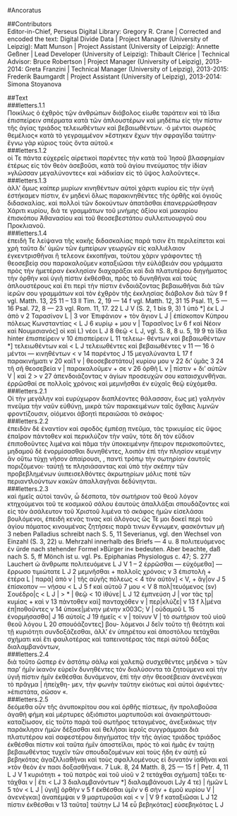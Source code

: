 #Ancoratus  

##Contributors  
Editor-in-Chief, Perseus Digital Library: Gregory R. Crane | Corrected and encoded the text: Digital Divide Data | Project Manager (University of Leipzig): Matt Munson | Project Assistant (University of Leipzig): Annette Geßner | Lead Developer (University of Leipzig): Thibault Clérice | Technical Advisor: Bruce Robertson | Project Manager (University of Leipzig), 2013-2014: Greta Franzini | Technical Manager (University of Leipzig), 2013-2015: Frederik Baumgardt | Project Assistant (University of Leipzig), 2013-2014: Simona Stoyanova  

##Text  
###letters.1.1  
Ποικίλως ὁ ἐχθρὸς τῷν ἀνθρώπων διάβολος εἰωθε ταράτειν καὶ τὰ ἴδια ἐπισπείρειν σπέρματα κατὰ τῶν ἁπλουστέρων καὶ μηδέπω εἰς τὴν πίστιν τῆς ἁγίας τριάδος τελειωθέντων καὶ βεβαιωθέντων. ·ὁ μέντοι σωρεὸς θεμέλιος« κατὰ τὸ γεγραμμένον »ἕστηκεν ἔχων τὴν σφραγῖδα ταὐτην· ἔγνω γὰρ κύριος τοὺς ὄντα αὐτοῦ.«  
###letters.1.2  
οἱ Τε πάντα εὐχερεῖς αἱρετικοὶ παρέντες τὴν κατὰ τοῦ Ἰησοῦ βλασφημίαν ἑτέρως εἰς τὸν θεὸν ἀσεβοῦσι, κατὰ τοῦ ἁγίου πνεύματος τὴν ἰδίαν »γλῶσσαν μεγαλύνοντες« καὶ »ἀδικίαν εἰς τὸ ὕψος λαλοῦντες«.  
###letters.1.3  
ἀλλ’ ὅμως καίπερ μυρίων κινηθέντων αὐτοὶ χάριτι κυρίου εἰς τὴν ὑγιῆ ἑστήκαμεν πίστιν, ἐν μηδενὶ ὅλως παρακινηθέντες τῆς ὀρθῆς καὶ ὁγιοῦς διδασκαλίας. καὶ πολλοὶ τῶν δοκούντων ἀπατᾶσθαι ἐπανερρώσθησαν Χάριτι κυρίου, διὰ τε γραμμάτων τοῦ μνήμης ἀξίου καὶ μακαρίου ἐπισκόπου Ἀθανασίου καὶ τοῦ θεοσεβεστάτου συλλειτυουργοῦ σου Προκλιανοῦ.  
###letters.1.4  
ἐπειδὴ Τε λείψανα τῆς κακῆς διδασκαλίας παρά τισιν ἔτι περιλείπεται καὶ χρὴ ταῦτα δι’ ὑμῶν τῶν ἐμπείρων γεωργῶν εἰς καλλιέλαιον ἐγκεντρισθῆναι ἢ τελεονκ ἐκκοπῆναι, τούτου χάριν γράφοντες τῇ θεοσεβείᾳ σου παρακαλοῦμεν καταξιῶσαι τὴν εὐλάβειάν σου γράμματα πρὸς τὴν ἡμετέραν ἐκκλησίαν διαχαράξαι καὶ διὰ πλατυτέρου διηγήματος τὴν ὀρθὴν καὶ ὑγιῆ πίστιν ἐκθέσθαι, πρὸς τὸ δυνηθῆναι καὶ τοὺς ἁπλουστέρους καὶ ἔτι περὶ τὴν πίστιν ἐνδοιάζοντας βεβαιωθῆναι διὰ τῶν ἱερῶν σου γραμμάτων καὶ τὸν ἐχθρὸν τῆς ἐκκλησίας διάβολον διὰ τῶν 9 f vgl. Matth. 13, 25 11 – 13 II Tim. 2, 19 — 14 f vgl. Matth. 12, 31 15 Psal. 11, 5 — 16 Psal. 72, 8 — 23 vgl. Rom. 11, 17. 22 L J V (S. 2, 1 bis 9, 3) 1 ὑπὸ *] ἐκ L J ἀπὸ v 2 Ταρασίνον L | 3 vor Ἐπιφάνιον + τὸν ἅγιον L J | ἐπίσκοπον Κύπρου πόλεως Κωνσταντίας &lt; L J 6 κυρίῳ + μου v | Ταρασῖνος Lv 6 f καὶ Νέοιν καὶ Νουμισιανός] οἱ καὶ L) νέοι L J 8 θεῷ &lt; L J, vgl. S. 8, 8 u. 5, 19 9 τὰ ἴδια hinter ἐπισπείρειν v 10 ἐπισπείρειν L 11 τελειω- θέντων καὶ βεβαιωθέντων *] τελειωθέντων καὶ &lt; L J τελειωθέντες καὶ βεβαιωθέντες v 11 — 16 ὁ μέντοι — κινηθέντων &lt; ν 14 παρέντος J 15 μεγαλύναντα L 17 f παρακινήματι v 20 καὶ1 ν | θεοσεβεστάτου] κυρίου μου ν 22 δι’ ὑμᾶς 3 24 τῆ σῆ θεοσεβεία ν | παρακαλοῦμεν + σε v 26 ὀρθῆ L v | πίστιν + δι’ αὐτῶν V | καὶ 2 &gt; v 27 ἀπενδοιάζοντας v ἀγίων προσευχῶν σου καταισχυνθῆναι. ἐρρῶσθαί σε πολλοῖς χρόνοις καὶ μεμνῆσθαι ἐν εὐχαῖς θεῷ εὐχόμεθα.  
###letters.2.1  
Οἱ τὴν μεγάλην καὶ ευρύχωρον διαπλέοντες θάλασσαν, ἕως με) γαληνὸν πνεῦμα τὴν ναῦν εὐθύνῃ, μικρὰ τῶν παρακειμένων ταῖς ὄχθαις λιμνῶν φροντίζουσιν, οἰόμενοι ἀβοητὶ περαιῶσαι τὸ σκάφος·  
###letters.2.2  
ἐπειδὰν δὲ ἐναντίον καὶ σφοδὸς ἐμπέσῃ πνεῦμα, τὰς τρικυμίας εἰς ὕψος ἐπαῖρον πάντοθεν καὶ περικλύζον τὴν ναῦν, τότε δὴ τὸν εὔδιον ἐπιποθοῦντες λιμένα καὶ πᾶμα τὴν ὑποκειμένην ἤπειρον περισκοποῦντες, μηδαμοῦ δὲ ἐνορμίσασθαι δυνηθέντες, λοιπὸν ἐπὶ τὴν πλησίον κειμένην ἄν οὕτω τὐχῃ νῆσον ἀπαίρουσι, , παντὶ τρόπῳ τὴν σωτηρίαν ἑαυτοῖς ποριζόμενοι· ταύτῇ τε πλησιάσαντας καὶ ὑπὸ τὴν σκέπην τῶν προβεβλημένων ὑιιπεισελθόντες ἀκρωτηρίων μόλις ποτὲ τῶν περιαντλούντων κακῶν ἀπαλλαγῆναι δεδύνηνται.  
###letters.2.3  
καὶ ἡμεῖς αὐτοὶ τανῦν, ὦ δέσποτα, τὸν σωτήριον τοῦ θεοῦ λόγον κτηχούμενοι τοῦ τε κοσμικοῦ σάλου ἑαυτοὺς ἀπαλλάξαι σπουδάζοντες καὶ εἰς τὸν ἀσάλευτον τοῦ Χριστοῦ λιμένα τὸ σκάφος ἡμῶν εἰσελάσαι βουλόμενοι, ἐπειδὴ κενάς τινας καὶ ἀλόγους ὥς Τὲ μοι δοκεῖ περὶ τοῦ ἁγίου πόματος κινουμένας ζητήσεις παρὰ τινων ἔγνωμεν, φασκόντων μὴ 3 neben Palladius schreibt nach S. 5, 11 Severianus, vgl. den Wechsel von Einzahl (S. 3, 22) u. Mehrzahl innerhalb des Briefs — 4 u. 8 πολιτευόμενος ἐν ürde nach stehender Formel »Bürger in« bedeuten. Aber beachte, daß nach S. 5, ff Mönch ist u. vgl. Ps. Epiphanias Physiologus c. 47; S. 277 Lauchert ὠ ἄνθρωπε πολιτευόμενε L J V 1 – 2 ἐρρῶσθαι — εὐχόμεθα] — ἔρρωσο τιμιώτατε L J 2 μεμνῆσθαι + πολλοῖς χρόνοις v 3 ἐπιστολὴ + ἑτέρα L | παρὰ] ἀπὸ v | τῆς αὐγῆς πόλεως &lt; 4 τὸν αὐτὸν] &lt; V, + ἅγ|ον J 5 ἐπίσκοπον — νήσου &lt; L J 5 f καὶ αὐτοῦ 7 μου &lt; V 8 πολ|τευόμενος (sv) Σουέδρο|ς &lt; L J | &gt; * | θεῷ &lt; 10 ἰθύνε| L J 12 ἐμπνεύση J | vor τὰς τρ|κυμίας + καὶ v 13 πάντοθεν καὶ] πανταχόθεν v | περ|κλύζε| v 13 f λ|μένα ἐπ|ποθοῦντες v 14 ὑποκε|μένην μένην x003C; V | οὐδαμοῦ L 15 ἐνορμήσασθα| J 16 αὐτοῖς J 19 ἡμεῖς &lt; v | τοίνυν V | τὸ σωτήριον τοῦ υἱοῦ θεοῦ λόγου L 20 σπουόάζοντες] βου- λόμενοι J δεῖν τοῦτο τῇ θεότητι καὶ τῇ κυριότητι συνδοξάζεσθαι, ἀλλ’ ἐν ὑπηρέτου καὶ ἀποστόλου τετάχθαι σχήματι καὶ ἔτι φαυλοτέρας καὶ ταπεινοτέρας τὰς περὶ αὐτοῦ δόξας διαλαμβανόντων,  
###letters.2.4  
διὰ τοῦτο ὥσπερ ἐν ἀστάτῳ σάλῳ καὶ χαλεπῷ συσχεθέντες μηδένα &gt; τῶν παρ’ ἡμῖν ἱκανὸν εὑρεῖν δυνηθέντες τὸν διαλύσοντα τὰ ζητούμενα καὶ τὴν ὑγιῆ πίστιν ἡμῖν ἐκθέσθαι δυνάμενον, ἐπὶ τὴν σὴν θεοσέβειαν ἀνενέγκαι τὸ πρᾶγμα | ἠπείχθη- μεν, τὴν φωνὴν ταύτην εἰκότως καὶ αὐτοὶ ἀφιέντες· »ἐπιστάτα, σῶσον «.  
###letters.2.5  
δεόμεθα οὖν τῆς ἀνυποκρίτου σου καὶ ὀρθῆς πίστεως, ἥν προλαβοῦσα ἀγαθὴ φήμη καὶ μέρτυρες ἀξιόπιστοι μαρτυποῦσι καὶ ἀνακηρύττουσι· καταζίωσον, εἰς τοῦτο παρὰ τοῦ σωτῆρος τεταγμένος, ἀνεξικάκως τὴν παράκλησιν ἡμῶν δέξασθαι καὶ θελῆσαι ἱεροῖς συγγράμμασι διὰ πλατυτέρου καὶ σαφεστέρου διηγήματος τὴν τῆς ἁγίας τριάδος τριάδος ἐκθέσθαι πίστιν καὶ ταῦτα ἡμῖν ἀποστεῖλαι, πρὸς τὸ καὶ ἡμᾶς ἐν ταύτῃ βεβαιωθέντας τυχεῖν τῶν σπουδαζομένων καὶ τοὺς ἤδη ἐν αὐτῇ εὖ βεβηκότας ἀγαζλλιαθῆναι καὶ τοὺς σφαλλομένους εἰ δυνατὸν ἰαθῆναι καὶ »τὸν θεὸν ἐν πασι δοξασθῆναι«. 7 Luk. 8, 24 Matth. 8, 25 — 15 f | Petr. 4, 11 L J V 1 κυριότητι + τοῦ πατρὸς καὶ τοῦ υἱοῦ ν 2 τετάχθαι σχήματι] τάξει τε· τάχθαι ν | ἔτι &lt; LJ 3 διαλαμβανόντων *] διαλαμβάνουσι LJy 4 τε) | ἡμῶν L 5 τὸν &lt; L J | ὑγιῆ] ὀρθὴν v 5 f ἐκθέσθαι ὑμῖν ν 6 σὴν + ἐμοῦ κυρίου V | ἀνενέγκαι] ἀναπέμψαι v 9 μαρτυροῦσι καὶ &lt; v | V 9 f καταξιῶσαι L J 12 πίστιν ἐκθέσθαι ν 13 ταῦτα] ταύτην LJ 14 εὖ βεβηκότας] εὐσεβηκότας L J  
